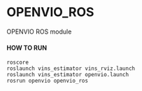 # OPENVIO_ROS

OPENVIO ROS module  

#### HOW TO RUN

```
roscore
roslaunch vins_estimator vins_rviz.launch
roslaunch vins_estimator openvio.launch
rosrun openvio openvio_ros
```
